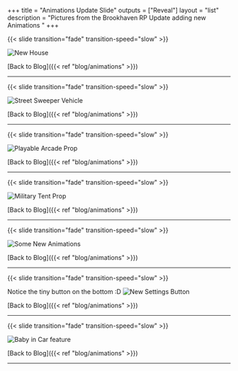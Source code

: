 +++
title = "Animations Update Slide"
outputs = ["Reveal"]
layout = "list"
description = "Pictures from the Brookhaven RP Update adding new Animations "
+++



{{< slide transition="fade" transition-speed="slow" >}}

![New House](/images/bh/new-house-loaded.jpg)

[Back to Blog]({{< ref "blog/animations" >}})


---

{{< slide transition="fade" transition-speed="slow" >}}

![Street Sweeper Vehicle](/images/bh/new-car-working.jpg)

[Back to Blog]({{< ref "blog/animations" >}})


---

{{< slide transition="fade" transition-speed="slow" >}}

![Playable Arcade Prop](/images/bh/arcade-prop.jpg)

[Back to Blog]({{< ref "blog/animations" >}})


---

{{< slide transition="fade" transition-speed="slow" >}}

![Military Tent Prop](/images/bh/playhouse-prop-military-option.jpg)

[Back to Blog]({{< ref "blog/animations" >}})


---

{{< slide transition="fade" transition-speed="slow" >}}

![Some New Animations](/images/bh/animations.jpg)

[Back to Blog]({{< ref "blog/animations" >}})


---

{{< slide transition="fade" transition-speed="slow" >}}

Notice the tiny button on the bottom :D
![New Settings Button](/images/bh/settings.jpg)

[Back to Blog]({{< ref "blog/animations" >}})


---

{{< slide transition="fade" transition-speed="slow" >}}

![Baby in Car feature](/images/bh/baby-in-car.jpg)

[Back to Blog]({{< ref "blog/animations" >}})


---